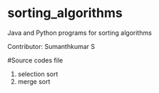 # sorting_algorithms
Java and Python programs for sorting algorithms

Contributor:
Sumanthkumar S

#Source codes file
1. selection sort
2. merge sort
